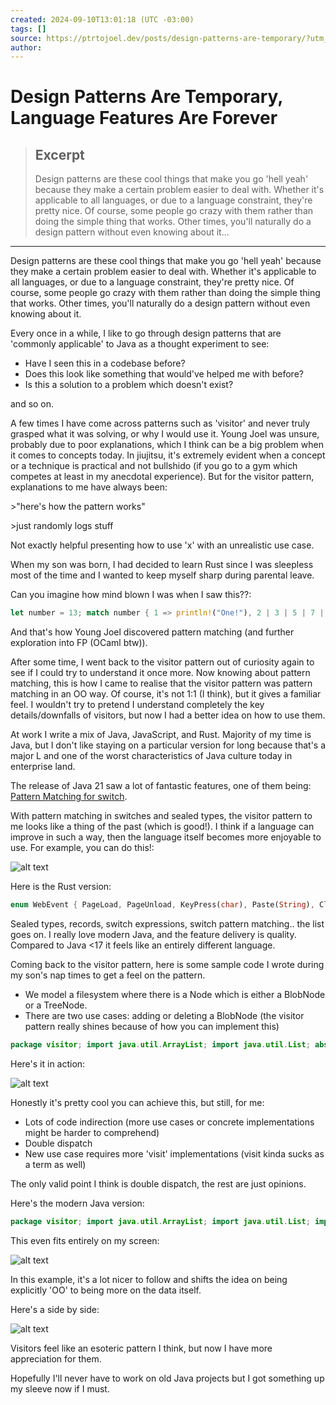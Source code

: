 ```yaml
---
created: 2024-09-10T13:01:18 (UTC -03:00)
tags: []
source: https://ptrtojoel.dev/posts/design-patterns-are-temporary/?utm_source=tldrnewsletter
author: 
---
```


# Design Patterns Are Temporary, Language Features Are Forever

> ## Excerpt
> Design patterns are these cool things that make you go 'hell yeah' because they make a certain problem easier to deal with. Whether it's applicable to all languages, or due to a language constraint, they're pretty nice. Of course, some people go crazy with them rather than doing the simple thing that works. Other times, you'll naturally do a design pattern without even knowing about it...

---
Design patterns are these cool things that make you go 'hell yeah' because they make a certain problem easier to deal with. Whether it's applicable to all languages, or due to a language constraint, they're pretty nice. Of course, some people go crazy with them rather than doing the simple thing that works. Other times, you'll naturally do a design pattern without even knowing about it.

Every once in a while, I like to go through design patterns that are 'commonly applicable' to Java as a thought experiment to see:

-   Have I seen this in a codebase before?
-   Does this look like something that would've helped me with before?
-   Is this a solution to a problem which doesn't exist?

and so on.

A few times I have come across patterns such as 'visitor' and never truly grasped what it was solving, or why I would use it. Young Joel was unsure, probably due to poor explanations, which I think can be a big problem when it comes to concepts today. In jiujitsu, it's extremely evident when a concept or a technique is practical and not bullshido (if you go to a gym which competes at least in my anecdotal experience). But for the visitor pattern, explanations to me have always been:

\>"here's how the pattern works"

\>just randomly logs stuff

Not exactly helpful presenting how to use 'x' with an unrealistic use case.

When my son was born, I had decided to learn Rust since I was sleepless most of the time and I wanted to keep myself sharp during parental leave.

Can you imagine how mind blown I was when I saw this??:

```rust
let number = 13; match number { 1 => println!("One!"), 2 | 3 | 5 | 7 | 11 => println!("This is a prime"), 13..=19 => println!("A teen"), _ => println!("catch leftovers") }
```

And that's how Young Joel discovered pattern matching (and further exploration into FP (OCaml btw)).

After some time, I went back to the visitor pattern out of curiosity again to see if I could try to understand it once more. Now knowing about pattern matching, this is how I came to realise that the visitor pattern was pattern matching in an OO way. Of course, it's not 1:1 (I think), but it gives a familiar feel. I wouldn't try to pretend I understand completely the key details/downfalls of visitors, but now I had a better idea on how to use them.

At work I write a mix of Java, JavaScript, and Rust. Majority of my time is Java, but I don't like staying on a particular version for long because that's a major L and one of the worst characteristics of Java culture today in enterprise land.

The release of Java 21 saw a lot of fantastic features, one of them being: [Pattern Matching for switch](https://openjdk.org/jeps/441).

With pattern matching in switches and sealed types, the visitor pattern to me looks like a thing of the past (which is good!). I think if a language can improve in such a way, then the language itself becomes more enjoyable to use. For example, you can do this!:

![alt text](https://ptrtojoel.dev/posts/design-patterns-are-temporary/java-21-pattern-match.png)

Here is the Rust version:

```rust
enum WebEvent { PageLoad, PageUnload, KeyPress(char), Paste(String), Click { x: i64, y: i64 }, } fn inspect(event: WebEvent) { match event { WebEvent::PageLoad => println!("page loaded"), WebEvent::PageUnload => println!("page unloaded"), WebEvent::KeyPress(c) => println!("pressed '{}'.", c), WebEvent::Paste(s) => println!("pasted \"{}\".", s), WebEvent::Click { x, y } => { println!("clicked at x={}, y={}.", x, y); }, } }
```

Sealed types, records, switch expressions, switch pattern matching.. the list goes on. I really love modern Java, and the feature delivery is quality. Compared to Java <17 it feels like an entirely different language.

Coming back to the visitor pattern, here is some sample code I wrote during my son's nap times to get a feel on the pattern.

-   We model a filesystem where there is a Node which is either a BlobNode or a TreeNode.
-   There are two use cases: adding or deleting a BlobNode (the visitor pattern really shines because of how you can implement this)

```java
package visitor; import java.util.ArrayList; import java.util.List; abstract class Node { public final String name; public Node(String name) { this.name = name; } abstract public void accept(NodeVisitor visitor); } class BlobNode extends Node { public BlobNode(String name) { super(name); } @Override public void accept(NodeVisitor visitor) { visitor.visit(this); } } class TreeNode extends Node { public List<Node> children; public TreeNode(String name, List<Node> children) { super(name); this.children = children; } @Override public void accept(NodeVisitor visitor) { visitor.visit(this); children.forEach((c) -> c.accept(visitor)); } } interface NodeVisitor { void visit(BlobNode node); void visit(TreeNode node); } class BlobNodeVisitor implements NodeVisitor { @Override public void visit(BlobNode node) { System.out.println("BlobNode: " + node.name); } @Override public void visit(TreeNode node) { } } class TreeNodeVisitor implements NodeVisitor { @Override public void visit(BlobNode node) { } @Override public void visit(TreeNode node) { System.out.println("TreeNode: " + node.name); } } class NodeAddVisitor implements NodeVisitor { private final String name; private final String directory; public NodeAddVisitor(String directory, String filename) { this.name = filename; this.directory = directory; } @Override public void visit(BlobNode node) { } @Override public void visit(TreeNode node) { if (node.name.equals(directory)) { System.out.println("\nAdding new file to '" + directory + "': " + name); node.children.add(new BlobNode(name)); } } } class NodeDeleteVisitor implements NodeVisitor { private final String name; public NodeDeleteVisitor(String filename) { this.name = filename; } @Override public void visit(BlobNode node) { } @Override public void visit(TreeNode node) { // NOOOOOOOOOOOOOOOOO TAKE YOUR FP OUT OF MY OOP // REEEEEEEEEEEEEEEEEEEEEEEEEEEEEEEEEEEEEEEEE node.children = node.children.stream() .filter(n -> !n.name.equals(name)) .toList(); } }
```

Here's it in action:

![alt text](https://ptrtojoel.dev/posts/design-patterns-are-temporary/chad-warden-visitor.png)

Honestly it's pretty cool you can achieve this, but still, for me:

-   Lots of code indirection (more use cases or concrete implementations might be harder to comprehend)
-   Double dispatch
-   New use case requires more 'visit' implementations (visit kinda sucks as a term as well)

The only valid point I think is double dispatch, the rest are just opinions.

Here's the modern Java version:

```java
package visitor; import java.util.ArrayList; import java.util.List; import visitor.FileNode.BlobNode; import visitor.FileNode.TreeNode; import visitor.FileNodeAction.Add; import visitor.FileNodeAction.Delete; sealed interface FileNode { String name(); record BlobNode(String name) implements FileNode {}; record TreeNode(String name, List<FileNode> children) implements FileNode {}; } sealed interface FileNodeAction { String directory(); record Add(FileNode node, String directory) implements FileNodeAction {}; record Delete(FileNode node, String directory) implements FileNodeAction {}; } public class NewStuff { public NewStuff() {}; private void modifyFileNodes(List<FileNode> nodes, FileNodeAction action) { nodes.forEach(n -> { if (n instanceof TreeNode tn) { if (action.directory().equals(tn.name())) { switch (action) { case FileNodeAction.Add a -> tn.children().add(a.node()); case FileNodeAction.Delete d -> tn.children().remove(d.node()); } } else { modifyFileNodes(tn.children(), action); } } }); } //... }
```

This even fits entirely on my screen:

![alt text](https://ptrtojoel.dev/posts/design-patterns-are-temporary/chad-warden-modern.png)

In this example, it's a lot nicer to follow and shifts the idea on being explicitly 'OO' to being more on the data itself.

Here's a side by side:

![alt text](https://ptrtojoel.dev/posts/design-patterns-are-temporary/side-by-side.png)

Visitors feel like an esoteric pattern I think, but now I have more appreciation for them.

Hopefully I'll never have to work on old Java projects but I got something up my sleeve now if I must.

